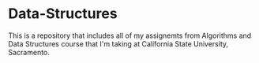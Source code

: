 # Data-Structures

This is a repository that includes all of my assignemts from Algorithms and Data Structures course that I'm taking at
California State University, Sacramento.
